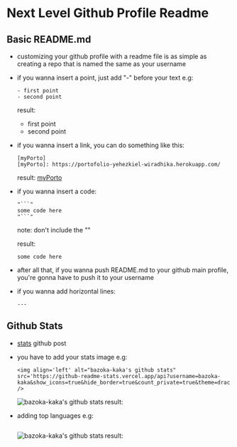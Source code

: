# Next Level Github Profile Readme

## Basic README.md

- customizing your github profile
  with a readme file is as simple as
  creating a repo that is named the same
  as your username

- if you wanna insert a point, just add "-" before
  your text
  e.g:

  ```
  - first point
  - second point
  ```

  result:

  - first point
  - second point

- if you wanna insert a link, you can do something like this:
  ```
  [myPorto]
  [myPorto]: https://portofolio-yehezkiel-wiradhika.herokuapp.com/
  ```
  result: [myPorto]

[myporto]: https://portofolio-yehezkiel-wiradhika.herokuapp.com/

- if you wanna insert a code:

  ````
  "```"
  some code here
  "```"
  ````

  note:
  don't include the ""

  result:

  ```
  some code here
  ```

- after all that, if you wanna push README.md
  to your github main profile, you're gonna have to
  push it to your username

- if you wanna add horizontal lines:
  ```
  ---
  ```

## Github Stats

- [stats] github post

- you have to add your stats image
  e.g:

  ```
  <img align='left' alt="bazoka-kaka's github stats" src='https://github-readme-stats.vercel.app/api?username=bazoka-kaka&show_icons=true&hide_border=true&count_private=true&theme=dracula' />
  ```

  result:
  <img align='left' alt="bazoka-kaka's github stats" src='https://github-readme-stats.vercel.app/api?username=bazoka-kaka&show_icons=true&hide_border=true&count_private=true&theme=dracula' />

- adding top languages
  e.g:

  ```

  ```

  result:
  <img align='left' alt="bazoka-kaka's github stats" src='https://github-readme-stats.vercel.app/api/top-langs/?username=bazoka-kaka&layout=compact&theme=dracula' />

[stats]: https://github.com/anuraghazra/github-readme-stats
